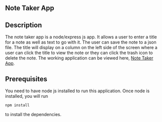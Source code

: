 ## Note Taker App

## Description
The note taker app is a node/express js app.  It allows a user to enter a title for a note as well as text to go with it.  The user can save the note to a json file.  The title will display on a column on the left side of the screen where a user can click the title to view the note or they can click the trash icon to delete the note.  The working application can be viewed here, [Note Taker App](https://salty-shore-87801.herokuapp.com/).

## Prerequisites
You need to have node js installed to run this application.
Once node is installed, you will run
```
npm install 
```
to install the dependencies.


